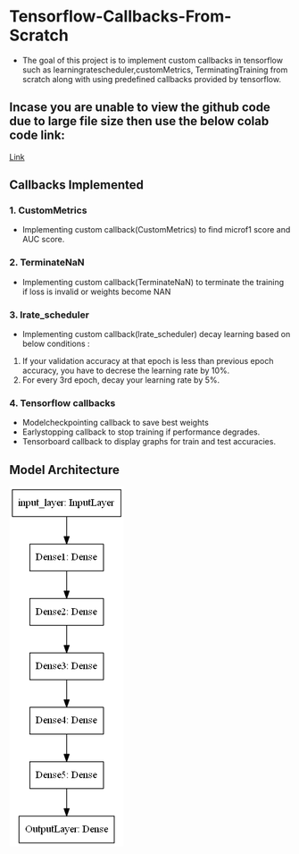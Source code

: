 # Tensorflow-Callbacks-From-Scratch
- The goal of this project is to implement custom callbacks in tensorflow such as learningratescheduler,customMetrics, TerminatingTraining  from scratch along with using predefined callbacks provided by tensorflow.

## Incase you are unable to view the github code due to large file size then use the below colab code link:
[Link](https://colab.research.google.com/github/Mithil01/Tensorflow-Callbacks-From-Scratch/blob/main/Tensorflow_callbacks_from_scratch.ipynb)

## Callbacks Implemented

### 1. CustomMetrics
- Implementing custom callback(CustomMetrics) to find microf1 score and AUC score.

### 2. TerminateNaN
- Implementing custom callback(TerminateNaN) to terminate the training if loss is invalid or weights become NAN

### 3. lrate_scheduler
- Implementing custom callback(lrate_scheduler) decay learning based on below conditions :
1. If your validation accuracy at that epoch is less than previous epoch accuracy, you have to decrese the learning rate by 10%.
2. For every 3rd epoch, decay your learning rate by 5%.

### 4. Tensorflow callbacks
- Modelcheckpointing callback to save best weights
- Earlystopping callback to stop training if performance degrades.
- Tensorboard callback to display graphs for train and test accuracies.

## Model Architecture
![Image Alt Text](cb_assignment_arch.png)
  
